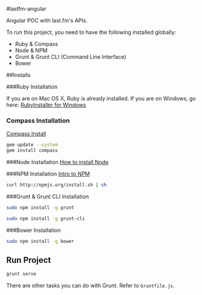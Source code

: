 #lastfm-angular

Angular POC with last.fm's APIs.

To run this project, you need to have the following installed globally:

* Ruby & Compass
* Node & NPM
* Grunt & Grunt CLI (Command Line Interface)
* Bower

##Installs

###Ruby Installation

If you are on Mac OS X, Ruby is already installed. If you are on Windows, go here:
[RubyInstaller for Windows](http://rubyinstaller.org/)

### Compass Installation
[Compass Install](http://compass-style.org/install/)
```bash
gem update --system
gem install compass
```
###Node Installation
[How to install Node](http://howtonode.org/how-to-install-nodejs)

###NPM Installation
[Intro to NPM](http://howtonode.org/introduction-to-npm)
```bash
curl http://npmjs.org/install.sh | sh
```
###Grunt & Grunt CLI Installation
```bash
sudo npm install -g grunt
```
```bash
sudo npm install -g grunt-cli
```

###Bower Installation
```bash
sudo npm install -g bower
```

## Run Project
```bash
grunt serve
```

There are other tasks you can do with Grunt. Refer to `Gruntfile.js`.

